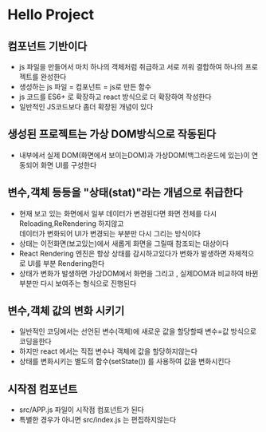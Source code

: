 # Hello Project

## 컴포넌트 기반이다

- js 파일을 만들어서 마치 하나의 객체처럼 취급하고 서로 끼워 결합하여 하나의 프로젝트를 완성한다
- 생성하는 js 파일 = 컴포넌트 = js로 만든 함수
- js 코드를 ES6+ 로 확장하고 react 방식으로 더 확장하여 작성한다
- 일반적인 JS코드보다 좀더 확장된 개념이 있다

## 생성된 프로젝트는 가상 DOM방식으로 작동된다

- 내부에서 실제 DOM(화면에서 보이는DOM)과 가상DOM(백그라운드에 있는)이 연동되어 화면 UI를 구성한다

## 변수,객체 등등을 "상태(stat)"라는 개념으로 취급한다

- 현재 보고 있는 화면에서 일부 데이터가 변경된다면 화면 전체를 다시 Reloading,ReRendering 하지않고  
  데이터가 변화되어 UI가 변경되는 부분만 다시 그리는 방식이다
- 상태는 이전화면(보고있는)에서 새롭게 화면을 그릴때 참조되는 대상이다
- React Rendering 엔진은 항상 상태를 감시하고있다가 변화가 발생하면 자체적으로 UI를 부분 Rendering한다
- 상태가 변화가 발생하면 가상DOM에서 화면을 그리고 , 실제DOM과 비교하여 바뀐 부분만 다시 보여주는 형식으로 진행된다

## 변수,객체 값의 변화 시키기

- 일반적인 코딩에서는 선언된 변수(객체)에 새로운 값을 할당할때 변수=값 방식으로 코딩을한다
- 하지만 react 에서는 직접 변수나 객체에 값을 할당하지않는다
- 상태를 변화시키는 별도의 함수(setState()) 를 사용하여 값을 변화시킨다

## 시작점 컴포넌트

- src/APP.js 파일이 시작점 컴포넌트가 된다
- 특별한 경우가 아니면 src/index.js 는 편집하지않는다
